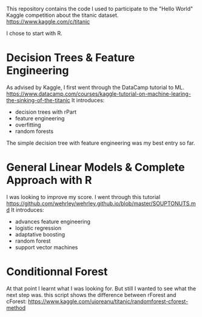 This repository contains the code I used to participate to the "Hello World" Kaggle competition about the titanic dataset.
https://www.kaggle.com/c/titanic

I chose to start with R.

Decision Trees & Feature Engineering
====
As advised by Kaggle, I first went through the DataCamp tutorial to ML.
https://www.datacamp.com/courses/kaggle-tutorial-on-machine-learing-the-sinking-of-the-titanic
It introduces:
- decision trees with rPart
- feature engineering
- overfitting
- random forests

The simple decision tree with feature engineering was my best entry so far.

General Linear Models & Complete Approach with R
====
I was looking to improve my score.
I went through this tutorial https://github.com/wehrley/wehrley.github.io/blob/master/SOUPTONUTS.md
It introduces:
- advances feature engineering
- logistic regression
- adaptative boosting
- random forest
- support vector machines

Conditionnal Forest
====
At that point I learnt what I was looking for.
But still I wanted to see what the next step was.
this script shows the difference between rForest and cForest:
https://www.kaggle.com/uioreanu/titanic/randomforest-cforest-method

